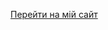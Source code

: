 [Перейти на мій сайт](https://nasococos0987-artempro.github.io//-------1.github.io/nasococosproartem.github.io/)
